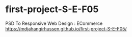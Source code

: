 # first-project-S-E-F05
PSD To Responsive Web Design : ECommerce 
https://mdjahangirhussen.github.io/first-project-S-E-F05/
